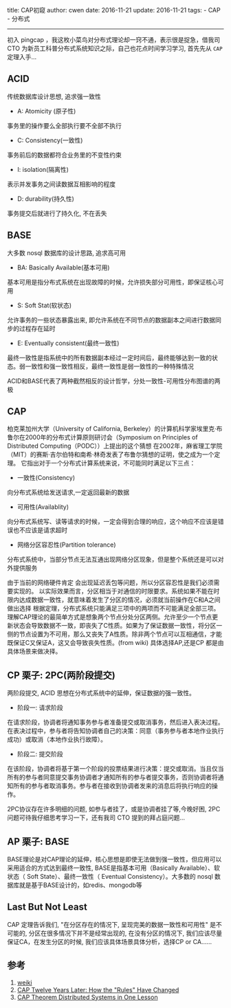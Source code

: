 title: CAP初窥
author: cwen
date:  2016-11-21
update:  2016-11-21
tags:
    - CAP
    - 分布式

---

初入 pingcap ，我这枚小菜鸟对分布式理论却一窍不通，表示很是捉急，借我司 CTO 为新员工科普分布式系统知识之际，自己也花点时间学习学习, 首先先从 `CAP` 定理入手...
<!--more-->

## ACID
传统数据库设计思想, 追求强一致性

* A: Atomicity (原子性)

事务里的操作要么全部执行要不全部不执行

* C: Consistency(一致性)

事务前后的数据都符合业务里的不变性约束

* I: isolation(隔离性)

表示并发事务之间读数据互相影响的程度

* D: durability(持久性)

事务提交后就进行了持久化, 不在丢失

## BASE
大多数 nosql 数据库的设计思路, 追求高可用

* BA: Basically Available(基本可用)

基本可用是指分布式系统在出现故障的时候，允许损失部分可用性，即保证核心可用

* S: Soft Stat(软状态)

允许事务的一些状态暴露出来, 即允许系统在不同节点的数据副本之间进行数据同步的过程存在延时

* E: Eventually consistent(最终一致性)

最终一致性是指系统中的所有数据副本经过一定时间后，最终能够达到一致的状态。弱一致性和强一致性相反，最终一致性是弱一致性的一种特殊情况

ACID和BASE代表了两种截然相反的设计哲学，分处一致性-可用性分布图谱的两极

## CAP
柏克莱加州大学（University of California, Berkeley）的计算机科学家埃里克·布鲁尔在2000年的分布式计算原则研讨会（Symposium on Principles of Distributed Computing（PODC））上提出的这个猜想 在2002年，麻省理工学院（MIT）的赛斯·吉尔伯特和南希·林奇发表了布鲁尔猜想的证明，使之成为一个定理。
它指出对于一个分布式计算系统来说，不可能同时满足以下三点：

* 一致性(Consistency)

向分布式系统给发送请求,一定返回最新的数据

* 可用性(Availablity)

向分布式系统写、读等请求的时候，一定会得到合理的响应，这个响应不应该是错误也不应该是请求超时

* 网络分区容忍性(Partition tolerance)

分布式系统中，当部分节点无法互通出现网络分区现象，但是整个系统还是可以对外提供服务


由于当前的网络硬件肯定
会出现延迟丢包等问题，所以分区容忍性是我们必须需要实现的。
以实际效果而言，分区相当于对通信的时限要求。系统如果不能在时限内达成数据一致性，就意味着发生了分区的情况，必须就当前操作在C和A之间做出选择
根据定理，分布式系统只能满足三项中的两项而不可能满足全部三项。理解CAP理论的最简单方式是想象两个节点分处分区两侧。允许至少一个节点更新状态会导致数据不一致，即丧失了C性质。如果为了保证数据一致性，将分区一侧的节点设置为不可用，那么又丧失了A性质。除非两个节点可以互相通信，才能既保证C又保证A，这又会导致丧失性质。(from wiki)
具体选择AP,还是CP 都是由具体场景来做决择。

## CP 栗子: 2PC(两阶段提交)

两阶段提交, ACID 思想在分布式系统中的延伸，保证数据的强一致性。

* 阶段一: 请求阶段

在请求阶段，协调者将通知事务参与者准备提交或取消事务，然后进入表决过程。在表决过程中，参与者将告知协调者自己的决策：同意（事务参与者本地作业执行成功）或取消（本地作业执行故障）。

* 阶段二: 提交阶段

在该阶段，协调者将基于第一个阶段的投票结果进行决策：提交或取消。当且仅当所有的参与者同意提交事务协调者才通知所有的参与者提交事务，否则协调者将通知所有的参与者取消事务。参与者在接收到协调者发来的消息后将执行响应的操作。

2PC协议存在许多明细的问题, 如参与者挂了，或是协调者挂了等,今晚好困, 2PC问题可待我仔细思考学习一下，还有我司 CTO 提到的拜占庭问题...

## AP 栗子: BASE

BASE理论是对CAP理论的延伸，核心思想是即使无法做到强一致性，但应用可以采用适合的方式达到最终一致性,
BASE是指基本可用（Basically Available）、软状态（ Soft State）、最终一致性（ Eventual Consistency）。大多数的 nosql 数据库就是基于BASE设计的，如redis、mongodb等

## Last But Not Least

CAP 定理告诉我们, "在分区存在的情况下, 呈现完美的数据一致性和可用性" 是不可能的, 分区在很多情况下并不是经常出现的, 在没有分区的情况下, 我们应该尽量保证CA，在发生分区的时候, 我们应该具体场景具体分析，选择CP or CA......


## 参考
1. [weiki](https://zh.wikipedia.org/wiki/CAP%E5%AE%9A%E7%90%86)
2. [CAP Twelve Years Later: How the "Rules" Have Changed](https://www.infoq.com/articles/cap-twelve-years-later-how-the-rules-have-changed)
3. [CAP Theorem Distributed Systems in One Lesson](https://www.youtube.com/watch?v=gLtO0vY_M78)



